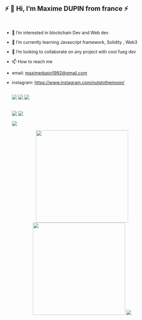 <!---
Nutstothemoo/Nutstothemoo is a ✨ special ✨ repository because its `README.md` (this file) appears on your GitHub profile.
You can click the Preview link to take a look at your changes.


--->
## ⚡️ 👋 Hi, I’m Maxime DUPIN from france </strong> ⚡️ 

  <br>

- 👀 I’m interested in blockchain Dev and Web dev
- 🌱 I’m currently learning Javascript framework, Solidity , Web3 
- 💞️ I’m looking to collaborate on any project with cool fueg dev

- 📫 How to reach me 
- email: maximedupin1992@gmail.com
- instagram: https://www.instagram.com/nutstothemoon/


  <div>
  <br>
    <img src="https://img.shields.io/badge/HTML5-E34F26?style=for-the-badge&logo=html5&logoColor=white"/>
    <img src="https://img.shields.io/badge/CSS3-1572B6?style=for-the-badge&logo=css3&logoColor=white"/>
    <img src="https://img.shields.io/badge/JavaScript-F7DF1E?style=for-the-badge&logo=javascript&logoColor=black"/>    
    <!-- LOGOS
    https://dev.to/envoy_/150-badges-for-github-pnk
    
    
    <br>
    <img src="https://img.shields.io/badge/Node.js-43853D?style=for-the-badge&logo=node.js&logoColor=white"/>
    <img src="https://img.shields.io/badge/Express.js-404D59?style=for-the-badge"/>
    <img src="https://img.shields.io/badge/MongoDB-4EA94B?style=for-the-badge&logo=mongodb&logoColor=white"/>
    -->
    <br><br>
    
    <br>      
      <img src="https://img.shields.io/badge/-Git-F44D27?style=for-the-badge&logo=Git&logoColor=white"/>
      <img src="https://img.shields.io/badge/GitHub-100000?style=for-the-badge&logo=github&logoColor=white"/>
    <p>
      <img src="https://img.shields.io/badge/-Slack-E01563?style=for-the-badge&logo=Slack&logoColor=white"/>
     </p>
    </div>

<p align = "center">
  <img src = "https://github-readme-stats.vercel.app/api?username=Nutstothemoo&show_icons=true&theme=algolia&count_private=true" width = 300>
  <img src = "https://github-readme-streak-stats.herokuapp.com?user=Nutstothemoo&theme=algolia" width = 300>
  <img src="https://activity-graph.herokuapp.com/graph?username=Nutstothemoo&theme=react-dark" />
  <!-- <img src = "https://github-readme-stats.vercel.app/api/top-langs/?username=badelgeek&layout=default&theme=algolia" > -->
</p>
